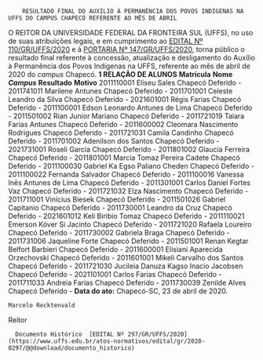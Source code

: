         RESULTADO FINAL DO AUXÍLIO À PERMANÊNCIA DOS POVOS INDÍGENAS NA UFFS DO CAMPUS CHAPECÓ REFERENTE AO MÊS DE ABRIL  

 O REITOR DA UNIVERSIDADE FEDERAL DA FRONTEIRA SUL (UFFS), no uso de suas atribuições legais, e em cumprimento ao [EDITAL Nº 110/GR/UFFS/2020](https://www.uffs.edu.br/atos-normativos/edital/gr/2020-0110) e à [PORTARIA Nº 147/GR/UFFS/2020](https://www.uffs.edu.br/atos-normativos/portaria/gr/2020-0147), torna público o resultado final referente à concessão, atualização e desligamento do Auxílio à Permanência dos Povos Indígenas na UFFS, referente ao mês de abril de 2020 do *campus*  Chapecó.     **1 RELAÇÃO DE ALUNOS**      **Matrícula**     **Nome**      ***Campus***       **Resultado**     **Motivo**      2011110001   Eliseu Sales   Chapecó   Deferido   -     2011741011   Marilene Antunes   Chapecó   Deferido   -     2011701001   Celeste Leandro da Silva   Chapecó   Deferido   -     2021601001   Régis Farias   Chapecó   Deferido   -     2011100001   Edson Leonardo Antunes de Lima   Chapecó   Deferido   -     2011501002   Rian Junior Mariano   Chapecó   Deferido   -     2011721019   Taiara Farias Antunes   Chapecó   Deferido   -     2011600002   Cleomara Nascimento Rodrigues   Chapecó   Deferido   -     2011721031   Camila Candinho   Chapecó   Deferido   -     2011701002   Adenilson dos Santos   Chapecó   Deferido   -     2021731001   Roseli Garcia   Chapecó   Deferido   -     2011801002   Glaucia Ferreira   Chapecó   Deferido   -     2011801001   Marcia Tomaz Pereira Cadete   Chapecó   Deferido   -     2011100030   Gabriel Ka Egso Paliano Cheden   Chapecó   Deferido   -     2011100022   Fernanda Salvador   Chapecó   Deferido   -     2011100016   Vanessa Inês Antunes de Lima   Chapecó   Deferido   -     2011301001   Carlos Daniel Fortes Vaz   Chapecó   Deferido   -     2011721032   Elza Nascimento   Chapecó   Deferido   -     2011711001   Vinícius Biesek   Chapecó   Deferido   -     2011501026   Gabriel Capitanio   Chapecó   Deferido   -     2011730001   Leandro da Cruz   Chapecó   Deferido   -     2021601012   Keli Biribio Tomaz   Chapecó   Deferido   -     2011110021   Emerson Kóver Si Jacinto   Chapecó   Deferido   -     2011721020   Rafaela Loureiro   Chapecó   Deferido   -     2011730002   Gabriela Braga   Chapecó   Deferido   -     2011731006   Jaqueline Forte   Chapecó   Deferido   -     2011501001   Renan Kegtar Belfort Barbieri   Chapecó   Deferido   -     2011600001   Elisiani Aparecida Orzechovski   Chapecó   Deferido   -     2011601001   Mikeli Carvalho dos Santos   Chapecó   Deferido   -     2011721030   Jucileia Danuza Kagso Inacio Jacobsen   Chapecó   Deferido   -     2021101001   Carlos Farias   Chapecó   Deferido   -     2011711033   Andreia Farias   Chapecó   Deferido   -     2011730039   Zenilde Alves   Chapecó   Deferido   -           **Data do ato:** Chapecó-SC, 23 de abril de 2020.   
 

    Marcelo Recktenvald   
 Reitor 

      Documento Histórico  [EDITAL Nº 297/GR/UFFS/2020](https://www.uffs.edu.br/atos-normativos/edital/gr/2020-0297/@@download/documento_historico)     
      